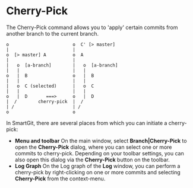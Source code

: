 # Cherry-Pick

The Cherry-Pick command allows you to 'apply' certain commits from
another branch to the current branch.



``` text
o                        o  C' [> master]
|                        |
o  [> master] A          o  A
|                        |
|   o  [a-branch]        |   o  [a-branch]
|   |                    |   |
o   |  B                 o   |  B
|   |                    |   |
|   o  C (selected)      |   o  C
|   |                    |   |
o   |  D       ===>      o   |  D
|  /        cherry-pick  |  /
| /                      | /
o                        o
```



In SmartGit, there are several places from which you can initiate a
cherry-pick:

-   **Menu and toolbar** On the main window, select
    **Branch\|Cherry-Pick** to open the **Cherry-Pick** dialog, where
    you can select one or more commits to cherry-pick. Depending on your
    toolbar settings, you can also open this dialog via the
    **Cherry-Pick** button on the toolbar.
-   **Log Graph** On the Log graph of the **Log** window, you can
    perform a cherry-pick by right-clicking on one or more commits and
    selecting **Cherry-Pick** from the context-menu.
